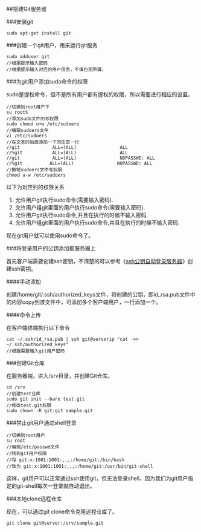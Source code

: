 ##搭建Git服务器

###安装git

```shell
sudo apt-get install git
```

###创建一个git用户，用来运行git服务

```shell
sudo adduser git
//根据提示输入密码
//根据提示输入对应的用户信息，不填也无所谓。
```

###为git用户添加sudo命令的权限

sudo是提权命令，但不是所有用户都有提权的权限，所以需要进行相应的设置。

```shell
//切换到root用户下
su root%
//添加sudo文件的写权限
sudo chmod u+w /etc/sudoers
//编辑sudoers文件
vi /etc/sudoers
//在文本的后面添加一下的任意一行
//git            ALL=(ALL)                ALL
//%git           ALL=(ALL)                ALL
//git            ALL=(ALL)                NOPASSWD: ALL
//%git          ALL=(ALL)                NOPASSWD: ALL
//撤销sudoers文件写权限
chmod u-w /etc/sudoers
```

以下为对应列的权限关系

1. 允许用户git执行sudo命令(需要输入密码).
2. 允许用户组git里面的用户执行sudo命令(需要输入密码).
3. 允许用户git执行sudo命令,并且在执行的时候不输入密码.
4. 允许用户组git里面的用户执行sudo命令,并且在执行的时候不输入密码.

现在git用户就可以使用sudo命令了。

###将登录用户的公钥添加都服务器上

首先客户端需要创建ssh密钥，不清楚的可以参考《[ssh公钥自动登录服务器](./ssh公钥自动登录服务器.md)》创建ssh密钥。

####手动添加

创建/home/git/.ssh/authorized_keys文件，将创建的公钥，即id_rsa.pub文件中的内容copy到该文件中，可添加多个客户端用户，一行添加一个。

####命令上传

在客户端终端执行以下命令

```shell
cat ~/.ssh/id_rsa.pub | ssh git@serverip "cat ->> ~/.ssh/authorized_keys"
//根据需要输入git用户密码
```

###创建Git仓库

在服务器端，进入/srv目录，并创建Git仓库。

```shell
cd /srv
//创建test仓库
sudo git init --bare test.git
//修改test.git权限
sudo chown -R git:git sample.git
```

###禁止git用户通过shell登录

```shell
//切换到root用户
su root
//编辑/etc/passwd文件
//找到git用户权限
//将 git:x:1001:1001:,,,:/home/git:/bin/bash
//改为 git:x:1001:1001:,,,:/home/git:/usr/bin/git-shell
```

这样，git用户可以正常通过ssh使用git，但无法登录shell，因为我们为git用户指定的git-shell每次一登录就自动退出。

###本地clone远程仓库

现在，可以通过git clone命令克隆远程仓库了。

```shell
git clone git@server:/srv/sample.git
```